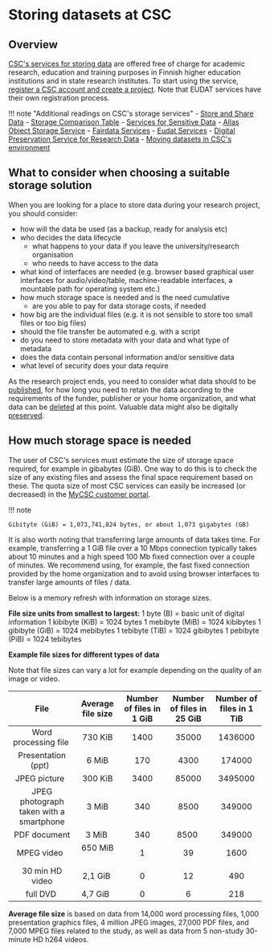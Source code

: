 # Storing datasets at CSC 

<a name="header1"></a>

## Overview

[CSC's services for storing data](https://research.csc.fi/en/service-catalog#store) are offered free of charge for academic research, education and training purposes in Finnish higher education institutions and in state research institutes. To start using the service, [register a CSC account and create a project](https://research.csc.fi/accounts-and-projects). Note that EUDAT services have their own registration process.

!!! note "Additional readings on CSC's storage services"
    - [Store and Share Data](https://research.csc.fi/storage)
    - [Storage Comparison Table](https://research.csc.fi/storage-comparison-table)
    - [Services for Sensitive Data](../../sensitive-data/index.md)
    - [Allas Object Storage Service](../Allas/index.md)
    - [Fairdata Services](https://www.fairdata.fi/en/)
    - [Eudat Services](https://www.eudat.eu/)
    - [Digital Preservation Service for Research Data](https://www.fairdata.fi/en/dps-for-research-data/)
    - [Moving datasets in CSC's environment](../moving/scp.md)

<a name="header2"></a>

## What to consider when choosing a suitable storage solution

When you are looking for a place to store data during your research project, you should consider:

- how will the data be used (as a backup, ready for analysis etc)
- who decides the data lifecycle
    - what happens to your data if you leave the university/research organisation
    - who needs to have access to the data
- what kind of interfaces are needed (e.g. browser based graphical user interfaces for audio/video/table, machine-readable interfaces, a mountable path for operating system etc.)
- how much storage space is needed and is the need cumulative
    - are you able to pay for data storage costs, if needed
- how big are the individual files (e.g. it is not sensible to store too small files or too big files)
- should the file transfer be automated e.g. with a script
- do you need to store metadata with your data and what type of metadata
- does the data contain personal information and/or sensitive data
- what level of security does your data require

As the research project ends, you need to consider what data should to be [published](publishing-datasets.md), for how long you need to retain the data according to the requirements of the funder, publisher or your home organization, and what data can be [deleted](publishing-datasets.md#data-deletion) at this point. Valuable data might also be digitally [preserved](publishing-datasets#preservation).


<a name="header3"></a>

## How much storage space is needed

The user of CSC's services must estimate the size of storage space required, for example in gibabytes (GiB). One way to do this is to check the size of any existing files and assess the final space requirement based on these. The quota size of most CSC services can easily be increased (or decreased) in the [MyCSC customer portal](https://my.csc.fi/welcome).

!!! note

    Gibityte (GiB) = 1,073,741,824 bytes, or about 1,073 gigabytes (GB)
    

It is also worth noting that transferring large amounts of data takes time. For example, transferring a 1 GiB file over a 10 Mbps connection typically takes about 10 minutes and a high speed 100 Mb fixed connection over a couple of minutes. We recommend using, for example, the fast fixed connection provided by the home organization and to avoid using browser interfaces to transfer large amounts of files / data.

Below is a memory refresh with information on storage sizes. 

**File size units from smallest to largest:**
1 byte (B) = basic unit of digital information
1 kibibyte (KiB) = 1024 bytes
1 mebibyte (MiB) = 1024 kibibytes
1 gibibyte (GiB) = 1024 mebibytes
1 tebibyte (TiB) = 1024 gibibytes
1 pebibyte (PiB) = 1024 tebibytes 

**Example file sizes for different types of data**

Note that file sizes can vary a lot for example depending on the quality of an image or video.

|File                                   |Average file size|Number of files in 1 GiB|Number of files in 25 GiB|Number of files in 1 TiB|
|:-------------------------------------:|:---------------:|:----------------------:|:-----------------------:|:----------------------:|
|Word processing file                   |730 KiB          |1400                    |35000                    |1436000                 |
|Presentation (ppt)                     |6 MiB            |170                     |4300                     |174000                  |
|JPEG picture                           |300 KiB          |3400                    |85000                    |3495000                 |
|JPEG photograph taken with a smartphone|3 MiB            |340                     |8500                     |349000                  |
|PDF document                           |3 MiB            |340                     |8500                     |349000                  |
|MPEG video                             |650 MiB          |1                       |39                       |1600                    |
|30 min HD video                        |2,1 GiB          |0                       |12                       |490                     |
|full DVD                               |4,7 GiB          |0                       |6                        |218                     |

**Average file size** is based on data from 14,000 word processing files, 1,000 presentation graphics files, 4 million JPEG images, 27,000 PDF files, and 7,000 MPEG files related to the study, as well as data from 5 non-study 30-minute HD h264 videos. 
